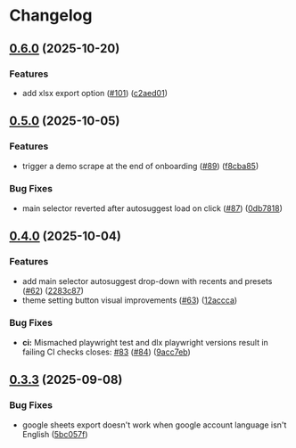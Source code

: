 # Changelog

## [0.6.0](https://github.com/zizzfizzix/scrape-similar/compare/v0.5.0...v0.6.0) (2025-10-20)


### Features

* add xlsx export option ([#101](https://github.com/zizzfizzix/scrape-similar/issues/101)) ([c2aed01](https://github.com/zizzfizzix/scrape-similar/commit/c2aed01dc61d634936b5d8aa9900b849de085eb9))

## [0.5.0](https://github.com/zizzfizzix/scrape-similar/compare/v0.4.0...v0.5.0) (2025-10-05)


### Features

* trigger a demo scrape at the end of onboarding ([#89](https://github.com/zizzfizzix/scrape-similar/issues/89)) ([f8cba85](https://github.com/zizzfizzix/scrape-similar/commit/f8cba85d46d2263397ab32d6d9566350cf1a5e47))


### Bug Fixes

* main selector reverted after autosuggest load on click ([#87](https://github.com/zizzfizzix/scrape-similar/issues/87)) ([0db7818](https://github.com/zizzfizzix/scrape-similar/commit/0db78183f81847b96d5660011caff2a89083adaf))

## [0.4.0](https://github.com/zizzfizzix/scrape-similar/compare/v0.3.3...v0.4.0) (2025-10-04)


### Features

* add main selector autosuggest drop-down with recents and presets ([#62](https://github.com/zizzfizzix/scrape-similar/issues/62)) ([2283c87](https://github.com/zizzfizzix/scrape-similar/commit/2283c874dbcb909977cc446b62cd01b19da51d56))
* theme setting button visual improvements ([#63](https://github.com/zizzfizzix/scrape-similar/issues/63)) ([12accca](https://github.com/zizzfizzix/scrape-similar/commit/12acccab9a80501c3133eaaba8f468dd34ed4d9f))


### Bug Fixes

* **ci:** Mismached playwright test and dlx playwright versions result in failing CI checks closes: [#83](https://github.com/zizzfizzix/scrape-similar/issues/83) ([#84](https://github.com/zizzfizzix/scrape-similar/issues/84)) ([9acc7eb](https://github.com/zizzfizzix/scrape-similar/commit/9acc7ebddd85d2880108b7adb64a0537c1188d2d))

## [0.3.3](https://github.com/zizzfizzix/scrape-similar/compare/v0.3.2...v0.3.3) (2025-09-08)


### Bug Fixes

* google sheets export doesn't work when google account language isn't English ([5bc057f](https://github.com/zizzfizzix/scrape-similar/commit/5bc057f3905b7d0c0f6d0c9d68d8a7247f344f65))
